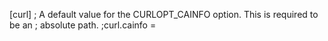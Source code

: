 [curl]
; A default value for the CURLOPT_CAINFO option. This is required to be an
; absolute path.
;curl.cainfo =
